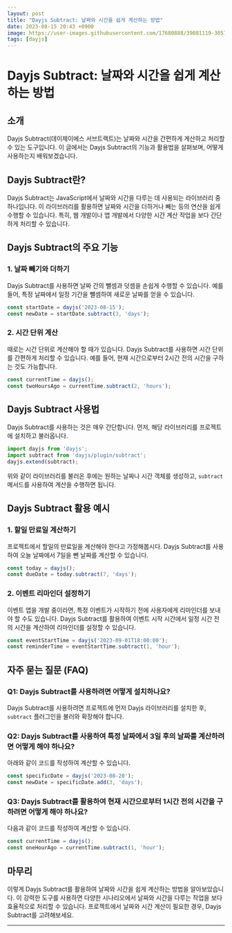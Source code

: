 ```yaml
---
layout: post
title: "Dayjs Subtract: 날짜와 시간을 쉽게 계산하는 방법"
date: 2023-08-15 20:43 +0900
image: https://user-images.githubusercontent.com/17680888/39081119-3057bbe2-456e-11e8-862c-646133ad4b43.png
tags: [dayjs]
---
```


# **Dayjs Subtract: 날짜와 시간을 쉽게 계산하는 방법**

## **소개**

Dayjs Subtract(데이제이에스 서브트랙트)는 날짜와 시간을 간편하게 계산하고 처리할 수 있는 도구입니다. 이 글에서는 Dayjs Subtract의 기능과 활용법을 살펴보며, 어떻게 사용하는지 배워보겠습니다.

## **Dayjs Subtract란?**

Dayjs Subtract는 JavaScript에서 날짜와 시간을 다루는 데 사용되는 라이브러리 중 하나입니다. 이 라이브러리를 활용하면 날짜와 시간을 더하거나 빼는 등의 연산을 쉽게 수행할 수 있습니다. 특히, 웹 개발이나 앱 개발에서 다양한 시간 계산 작업을 보다 간단하게 처리할 수 있습니다.

## **Dayjs Subtract의 주요 기능**

### **1. 날짜 빼기와 더하기**

Dayjs Subtract를 사용하면 날짜 간의 뺄셈과 덧셈을 손쉽게 수행할 수 있습니다. 예를 들어, 특정 날짜에서 일정 기간을 뺄셈하여 새로운 날짜를 얻을 수 있습니다.

```javascript
const startDate = dayjs('2023-08-15');
const newDate = startDate.subtract(3, 'days');
```

### **2. 시간 단위 계산**

때로는 시간 단위로 계산해야 할 때가 있습니다. Dayjs Subtract를 사용하면 시간 단위를 간편하게 처리할 수 있습니다. 예를 들어, 현재 시간으로부터 2시간 전의 시간을 구하는 것도 가능합니다.

```javascript
const currentTime = dayjs();
const twoHoursAgo = currentTime.subtract(2, 'hours');
```

## **Dayjs Subtract 사용법**

Dayjs Subtract를 사용하는 것은 매우 간단합니다. 먼저, 해당 라이브러리를 프로젝트에 설치하고 불러옵니다.

```javascript
import dayjs from 'dayjs';
import subtract from 'dayjs/plugin/subtract';
dayjs.extend(subtract);
```

위와 같이 라이브러리를 불러온 후에는 원하는 날짜나 시간 객체를 생성하고, `subtract` 메서드를 사용하여 계산을 수행하면 됩니다.

## **Dayjs Subtract 활용 예시**

### **1. 할일 만료일 계산하기**

프로젝트에서 할일의 만료일을 계산해야 한다고 가정해봅시다. Dayjs Subtract를 사용하여 오늘 날짜에서 7일을 뺀 날짜를 계산할 수 있습니다.

```javascript
const today = dayjs();
const dueDate = today.subtract(7, 'days');
```

### **2. 이벤트 리마인더 설정하기**

이벤트 앱을 개발 중이라면, 특정 이벤트가 시작하기 전에 사용자에게 리마인더를 보내야 할 수도 있습니다. Dayjs Subtract를 활용하여 이벤트 시작 시간에서 일정 시간 전의 시간을 계산하여 리마인더를 설정할 수 있습니다.

```javascript
const eventStartTime = dayjs('2023-09-01T18:00:00');
const reminderTime = eventStartTime.subtract(1, 'hour');
```

## **자주 묻는 질문 (FAQ)**

### **Q1: Dayjs Subtract를 사용하려면 어떻게 설치하나요?**

Dayjs Subtract를 사용하려면 프로젝트에 먼저 Dayjs 라이브러리를 설치한 후, `subtract` 플러그인을 불러와 확장해야 합니다.

### **Q2: Dayjs Subtract를 사용하여 특정 날짜에서 3일 후의 날짜를 계산하려면 어떻게 해야 하나요?**

아래와 같이 코드를 작성하여 계산할 수 있습니다.

```javascript
const specificDate = dayjs('2023-08-20');
const newDate = specificDate.add(3, 'days');
```

### **Q3: Dayjs Subtract를 활용하여 현재 시간으로부터 1시간 전의 시간을 구하려면 어떻게 해야 하나요?**

다음과 같이 코드를 작성하여 계산할 수 있습니다.

```javascript
const currentTime = dayjs();
const oneHourAgo = currentTime.subtract(1, 'hour');
```

## **마무리**

이렇게 Dayjs Subtract를 활용하여 날짜와 시간을 쉽게 계산하는 방법을 알아보았습니다. 이 강력한 도구를 사용하면 다양한 시나리오에서 날짜와 시간을 다루는 작업을 보다 효율적으로 처리할 수 있습니다. 프로젝트에서 날짜와 시간 계산이 필요한 경우, Dayjs Subtract를 고려해보세요.

---

